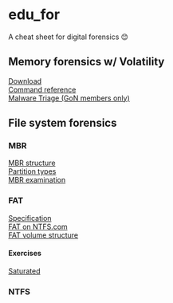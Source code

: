 # edu_for
A cheat sheet for digital forensics :blush:

## Memory forensics w/ Volatility
[Download](http://www.volatilityfoundation.org/releases)  
[Command reference](https://github.com/volatilityfoundation/volatility/wiki/Command-Reference)  
[Malware Triage (GoN members only)](http://gon.kaist.ac.kr/xwiki/bin/download/%EA%B5%90%EC%9C%A1%EC%9E%90%EB%A3%8C/2016/Malware%20Triage.pdf)

## File system forensics
### MBR
[MBR structure](https://en.wikipedia.org/wiki/Master_boot_record)  
[Partition types](https://en.wikipedia.org/wiki/Partition_type)  
[MBR examination](http://thestarman.pcministry.com/asm/mbr/STDMBR.htm)

### FAT
[Specification](http://download.microsoft.com/download/1/6/1/161ba512-40e2-4cc9-843a-923143f3456c/fatgen103.doc)  
[FAT on NTFS.com](http://www.ntfs.com/fat-systems.htm)  
[FAT volume structure](http://thestarman.pcministry.com/asm/mbr/MSWIN41.htm)
#### Exercises
[Saturated]()

### NTFS
